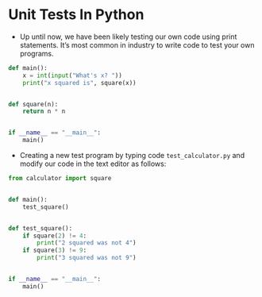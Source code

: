 # Unit Tests In Python

- Up until now, we have been likely testing our own code using print statements. It’s most common in industry to write code to test your own programs.

```Python
def main():
    x = int(input("What's x? "))
    print("x squared is", square(x))


def square(n):
    return n * n


if __name__ == "__main__":
    main()
```

- Creating a new test program by typing code `test_calculator.py` and modify our code in the text editor as follows:

```Python
from calculator import square


def main():
    test_square()


def test_square():
    if square(2) != 4:
        print("2 squared was not 4")
    if square(3) != 9:
        print("3 squared was not 9")


if __name__ == "__main__":
    main()
```
